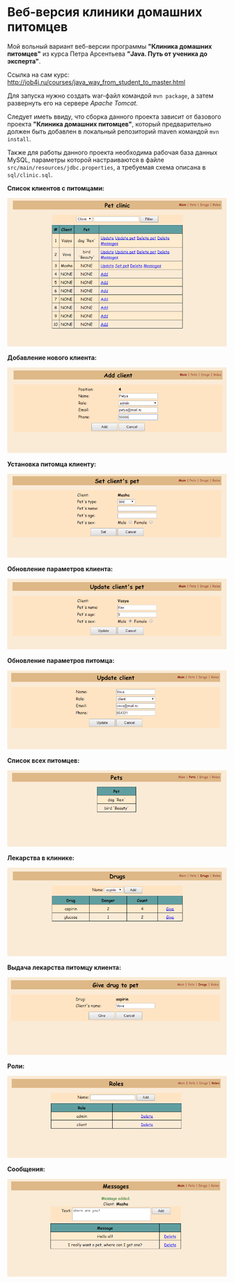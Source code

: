 # Веб-версия клиники домашних питомцев

Мой вольный вариант веб-версии программы **"Клиника домашних питомцев"** из курса Петра Арсентьева
**"Java. Путь от ученика до эксперта"**.

Ссылка на сам курс: http://job4j.ru/courses/java_way_from_student_to_master.html

Для запуска нужно создать war-файл командой `mvn package`, а затем развернуть его на сервере *Apache Tomcat*.

Следует иметь ввиду, что сборка данного проекта зависит от базового проекта **"Клиника домашних питомцев"**, который
предварительно должен быть добавлен в локальный репозиторий maven командой `mvn install`.

Также для работы данного проекта необходима рабочая база данных MySQL, параметры которой настраиваются в файле
`src/main/resources/jdbc.properties`, а требуемая схема описана в `sql/clinic.sql`.

**Список клиентов с питомцами:**

![Screenshot](img/screenshot.png)

**Добавление нового клиента:**

![Screenshot](img/screenshot2.png)

**Установка питомца клиенту:**

![Screenshot](img/screenshot3.png)

**Обновление параметров клиента:**

![Screenshot](img/screenshot4.png)

**Обновление параметров питомца:**

![Screenshot](img/screenshot5.png)

**Список всех питомцев:**

![Screenshot](img/screenshot6.png)

**Лекарства в клинике:**

![Screenshot](img/screenshot7.png)

**Выдача лекарства питомцу клиента:**

![Screenshot](img/screenshot8.png)

**Роли:**

![Screenshot](img/screenshot9.png)

**Сообщения:**

![Screenshot](img/screenshot10.png)
